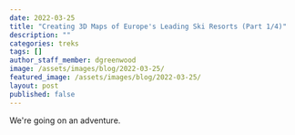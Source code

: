 ```yaml
---
date: 2022-03-25
title: "Creating 3D Maps of Europe's Leading Ski Resorts (Part 1/4)"
description: ""
categories: treks
tags: []
author_staff_member: dgreenwood
image: /assets/images/blog/2022-03-25/
featured_image: /assets/images/blog/2022-03-25/
layout: post
published: false
---
```


We're going on an adventure.

